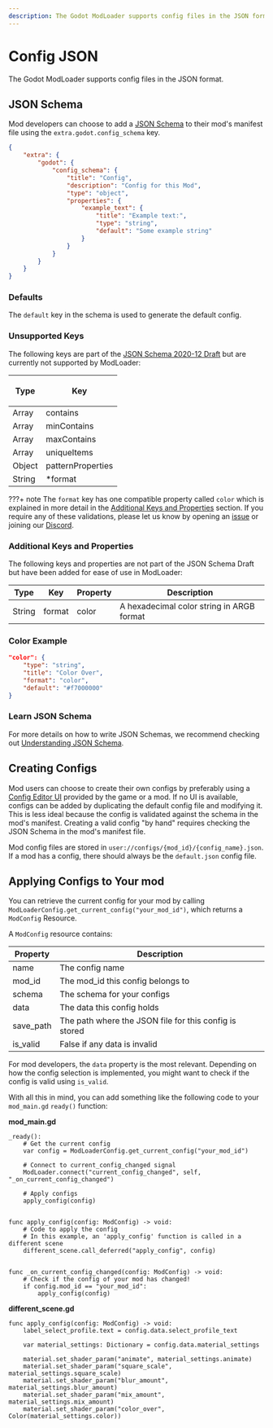 ```yaml
---
description: The Godot ModLoader supports config files in the JSON format.
---
```


# Config JSON
The Godot ModLoader supports config files in the JSON format.


## JSON Schema
Mod developers can choose to add a [JSON Schema](https://json-schema.org/understanding-json-schema/) to their mod's manifest file using the `extra.godot.config_schema` key.

```json
{
    "extra": {
        "godot": {
            "config_schema": {
                "title": "Config",
                "description": "Config for this Mod",
                "type": "object",
                "properties": {
                    "example_text": {
                        "title": "Example text:",
                        "type": "string",
                        "default": "Some example string"
                    }
                }
            }
        }
    }
}
```


### Defaults
The `default` key in the schema is used to generate the default config.


### Unsupported Keys
The following keys are part of the [JSON Schema 2020-12 Draft](https://json-schema.org/draft/2020-12/release-notes.html) but are currently not supported by ModLoader:

| <p align=center>Type</p>   | <p align=center>Key</p> |
|----------------------------|-------------------------|
| Array                      | contains                |
| Array                      | minContains             |
| Array                      | maxContains             |
| Array                      | uniqueItems             |
| Object                     | patternProperties       |
| String                     | *format                 |

???+ note 
     The `format` key has one compatible property called `color` which is explained in more detail in the [Additional Keys and Properties](#additional-keys-and-properties) section. If you require any of these validations, please let us know by opening an [issue](https://github.com/GodotModding/godot-mod-loader/issues) or joining our [Discord](https://discord.gg/J5AvdFK4mw).


### Additional Keys and Properties
The following keys and properties are not part of the JSON Schema Draft but have been added for ease of use in ModLoader:

| Type   | Key    | Property | Description                               |
|--------|--------|----------|-------------------------------------------|
| String | format | color    | A hexadecimal color string in ARGB format |


### Color Example
```json
"color": {
	"type": "string",
	"title": "Color Over",
	"format": "color",
	"default": "#f7000000"
}
```


### Learn JSON Schema
For more details on how to write JSON Schemas, we recommend checking out [Understanding JSON Schema](https://json-schema.org/understanding-json-schema/).


## Creating Configs
Mod users can choose to create their own configs by preferably using a [Config Editor UI]() provided by the game or a mod. If no UI is available, configs can be added by duplicating the default config file and modifying it. This is less ideal because the config is validated against the schema in the mod's manifest. Creating a valid config "by hand" requires checking the JSON Schema in the mod's manifest file.

Mod config files are stored in `user://configs/{mod_id}/{config_name}.json`. If a mod has a config, there should always be the `default.json` config file.


## Applying Configs to Your mod
You can retrieve the current config for your mod by calling `ModLoaderConfig.get_current_config("your_mod_id")`, which returns a `ModConfig` Resource.

A `ModConfig` resource contains:

| Property  | Description                                            |
|-----------|--------------------------------------------------------|
| name      | The config name                                        |
| mod_id    | The mod_id this config belongs to                      |
| schema    | The schema for your configs                            |
| data      | The data this config holds                             |
| save_path | The path where the JSON file for this config is stored |
| is_valid  | False if any data is invalid                           |

For mod developers, the `data` property is the most relevant. Depending on how the config selection is implemented, you might want to check if the config is valid using `is_valid`.

With all this in mind, you can add something like the following code to your `mod_main.gd` `ready()` function:

**mod_main.gd**
```gdscript
_ready(): 
	# Get the current config
	var config = ModLoaderConfig.get_current_config("your_mod_id")

	# Connect to current_config_changed signal
	ModLoader.connect("current_config_changed", self, "_on_current_config_changed")

	# Apply configs
	apply_config(config)


func apply_config(config: ModConfig) -> void:
	# Code to apply the config
	# In this example, an 'apply_config' function is called in a different scene
	different_scene.call_deferred("apply_config", config)


func _on_current_config_changed(config: ModConfig) -> void:
	# Check if the config of your mod has changed!
	if config.mod_id == "your_mod_id":
		apply_config(config)
```

**different_scene.gd**
```gdscript
func apply_config(config: ModConfig) -> void:
	label_select_profile.text = config.data.select_profile_text

	var material_settings: Dictionary = config.data.material_settings
	
	material.set_shader_param("animate", material_settings.animate)
	material.set_shader_param("square_scale", material_settings.square_scale)
	material.set_shader_param("blur_amount", material_settings.blur_amount)
	material.set_shader_param("mix_amount", material_settings.mix_amount)
	material.set_shader_param("color_over", Color(material_settings.color))
```
